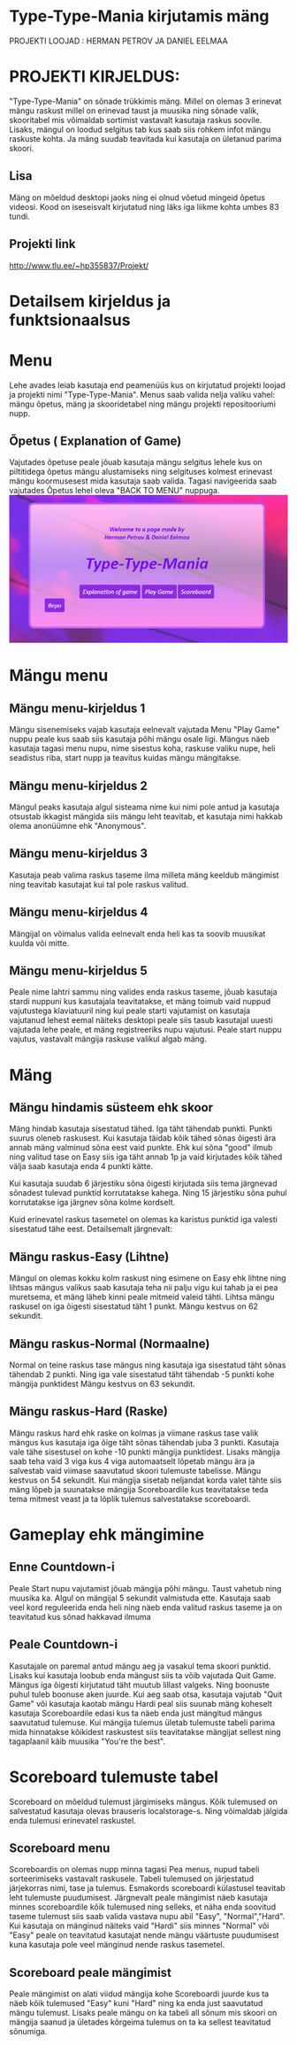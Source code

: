 # Type-Type-Mania kirjutamis mäng
PROJEKTI LOOJAD :
HERMAN PETROV JA DANIEL EELMAA
##
# PROJEKTI KIRJELDUS:
"Type-Type-Mania" on sõnade trükkimis mäng. Millel on olemas 3 erinevat mängu raskust millel on erinevad taust ja muusika ning sõnade valik, skooritabel mis võimaldab sortimist vastavalt kasutaja raskus soovile. Lisaks, mängul on loodud selgitus tab kus saab siis rohkem infot mängu raskuste kohta. Ja mäng suudab teavitada kui kasutaja on ületanud parima skoori. 
## Lisa
Mäng on mõeldud desktopi jaoks ning ei olnud võetud mingeid õpetus videosi. Kood on iseseisvalt kirjutatud ning läks iga liikme kohta umbes 83 tundi.
## Projekti link
http://www.tlu.ee/~hp355837/Projekt/
##
# Detailsem kirjeldus ja funktsionaalsus
# Menu
Lehe avades leiab kasutaja end peamenüüs kus on kirjutatud projekti loojad ja projekti nimi "Type-Type-Mania". Menus  saab valida nelja valiku vahel: mängu õpetus, mäng ja skooridetabel ning mängu projekti repositooriumi nupp.
## Õpetus ( Explanation of Game)
Vajutades õpetuse peale jõuab kasutaja mängu selgitus lehele kus  on piltitidega õpetus mängu alustamiseks ning selgituses  kolmest erinevast mängu koormusesest mida kasutaja saab valida. Tagasi navigeerida saab vajutades Õpetus lehel oleva "BACK TO MENU" nuppuga.
![](Pics/pic1.png)
# Mängu menu
## Mängu menu-kirjeldus 1
Mängu sisenemiseks vajab kasutaja eelnevalt vajutada Menu "Play Game" nuppu peale kus saab siis kasutaja põhi mängu osale ligi.
Mängus näeb kasutaja tagasi menu nupu, nime sisestus koha, raskuse valiku nupe, heli seadistus riba, start nupp ja teavitus kuidas mängu mängitakse. 

## Mängu menu-kirjeldus 2
Mängul peaks kasutaja algul sisteama nime kui nimi pole antud ja kasutaja otsustab ikkagist mängida siis mängu leht teavitab, et kasutaja nimi hakkab olema anonüümne ehk "Anonymous".

## Mängu menu-kirjeldus 3
Kasutaja peab valima raskus taseme ilma milleta mäng keeldub mängimist ning teavitab kasutajat kui tal pole raskus valitud.
## Mängu menu-kirjeldus 4
Mängijal on võimalus valida eelnevalt enda heli kas ta soovib muusikat kuulda või mitte. 
## Mängu menu-kirjeldus 5
Peale nime lahtri sammu ning valides enda raskus taseme, jõuab kasutaja stardi nuppuni kus kasutajala teavitatakse, et mäng toimub vaid nuppud vajutustega klaviatuuril ning kui peale starti vajutamist on kasutaja vajutanud lehest eemal näiteks desktopi peale siis tasub kasutajal uuesti vajutada lehe peale, et mäng registreeriks nupu vajutusi.
Peale start nuppu vajutus, vastavalt mängija raskuse valikul algab mäng. 

# Mäng
## Mängu hindamis süsteem ehk skoor
Mäng hindab kasutaja sisestatud tähed. Iga täht tähendab punkti. Punkti suurus oleneb raskusest. Kui kasutaja täidab kõik tähed sõnas õigesti ära annab mäng valminud sõna eest vaid punkte. Ehk kui sõna "good" ilmub ning valitud tase on Easy siis iga täht annab 1p ja  vaid kirjutades kõik tähed välja saab kasutaja enda 4 punkti kätte. 

Kui kasutaja suudab 6 järjestiku sõna õigesti kirjutada siis tema järgnevad sõnadest tulevad punktid korrutatakse kahega. Ning 15 järjestiku sõna puhul korrutatakse iga järgnev sõna kolme kordselt. 

Kuid erinevatel raskus tasemetel on olemas ka karistus punktid iga valesti sisestatud tähe eest.
Detailsemalt järgnevalt:

## Mängu raskus-Easy (Lihtne)
Mängul on olemas kokku kolm raskust ning esimene on Easy ehk lihtne ning lihtsas mängus valikus saab kasutaja teha nii palju vigu kui tahab ja ei pea muretsema, et mäng läheb kinni peale mitmeid valeid tähti. 
Lihtsa mängu raskusel on iga õigesti sisestatud täht 1 punkt. 
Mängu kestvus on 62 sekundit.
## Mängu raskus-Normal (Normaalne)
Normal on teine raskus tase mängus ning kasutaja iga sisestatud täht sõnas tähendab 2 punkti. Ning iga vale sisestatud täht tähendab -5 punkti kohe mängija punktidest
Mängu kestvus on 63 sekundit.

## Mängu raskus-Hard (Raske)
Mängu raskus hard ehk raske on kolmas ja viimane raskus tase valik mängus kus kasutaja iga õige täht sõnas tähendab juba 3 punkti. Kasutaja vale tähe sisestusel on kohe -10 punkti mängija punktidest. Lisaks mängija saab teha vaid 3 viga kus 4 viga automaatselt lõpetab mängu ära ja salvestab vaid viimase saavutatud skoori tulemuste tabelisse. 
Mängu kestvus on 54 sekundit. Kui mängija sisetab neljandat korda valet tähte siis mäng lõpeb ja suunatakse mängija Scoreboardile kus teavitatakse teda tema mitmest veast ja ta lõplik tulemus salvestatakse scoreboardi. 
##
# Gameplay ehk mängimine
## Enne Countdown-i
Peale Start nupu vajutamist jõuab mängija põhi mängu. Taust vahetub ning muusika ka. Algul on mängijal 5 sekundit valmistuda ette. Kasutaja saab veel kord reguleerida enda heli ning näeb enda valitud raskus taseme ja on teavitatud kus sõnad hakkavad ilmuma
## Peale Countdown-i
Kasutajale on paremal antud mängu aeg ja vasakul tema skoori punktid. Lisaks kui kasutaja loobub enda mängust siis ta võib vajutada Quit Game. Mängus iga õigesti kirjutatud täht muutub lillast valgeks. Ning boonuste puhul tuleb boonuse aken juurde. Kui aeg saab otsa, kasutaja vajutab "Quit Game" või kasutaja kaotab mängu Hardi peal siis suunab mäng koheselt kasutaja Scoreboardile edasi kus ta näeb enda just mängitud mängus saavutatud tulemuse. Kui mängija tulemus ületab tulemuste tabeli parima mida hinnatakse kõikidest raskustest siis teavitatakse mängijat sellest ning tagaplaanil käib muusika "You're the best". 
##
# Scoreboard tulemuste tabel
Scoreboard on mõeldud tulemust järgimiseks mängus. Kõik tulemused on salvestatud kasutaja olevas brauseris localstorage-s. Ning võimaldab jälgida enda tulemusi erinevatel raskustel. 
## Scoreboard menu
Scoreboardis on olemas nupp minna tagasi Pea menus, nupud tabeli sorteerimiseks vastavalt raskusele. Tabeli tulemused on järjestatud järjekorras nimi, tase ja tulemus. Esmakords scoreboardi külastusel teavitab leht tulemuste puudumisest. Järgnevalt peale mängimist näeb kasutaja minnes scoreboardile kõik tulemused ning selleks, et näha enda soovitud taseme tulemust siis saab valida vastava nupu abil "Easy", "Normal","Hard".  Kui kasutaja on mänginud näiteks vaid "Hardi" siis minnes "Normal" või "Easy" peale on teavitatud kasutajat nende mängu väärtuste puudumisest kuna kasutaja pole veel mänginud nende raskus tasemetel.  
## Scoreboard peale mängimist
Peale mängimist on alati viidud mängija kohe Scoreboardi juurde kus ta näeb kõik tulemused "Easy" kuni "Hard" ning ka enda just saavutatud mängu tulemust. Lisaks peale mängu on ka tabeli all sõnum mis skoori on mängija saanud ja ületades kõrgeima tulemus on ta ka sellest teavitatud sõnumiga. 
##

